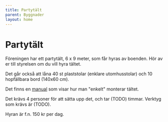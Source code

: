 ```yaml
---
title: Partytält
parent: Byggnader
layout: home
---
```


# Partytält

Föreningen har ett partytält, 6 x 9 meter, som får hyras av boenden. Hör av er till styrelsen om du vill hyra tältet.

Det går också att låna 40 st plaststolar (enklare utomhusstolar) och 10 hopfällbara bord (140x60 cm).

Det finns en [manual](assets/manual-partytalt.pdf) som visar hur man "enkelt" monterar tältet.

Det krävs 4 personer för att sätta upp det, och tar (TODO) timmar. Verktyg som krävs är (TODO).

Hyran är f.n. 150 kr per dag.

